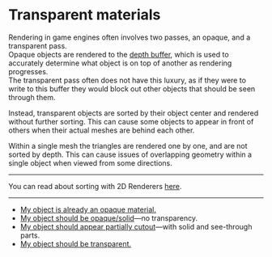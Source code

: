 # Transparent materials
Rendering in game engines often involves two passes, an opaque, and a transparent pass.  
Opaque objects are rendered to the [depth buffer](https://en.wikipedia.org/wiki/Z-buffering), which is used to accurately determine what object is on top of another as rendering progresses.  
The transparent pass often does not have this luxury, as if they were to write to this buffer they would block out other objects that should be seen through them.  

Instead, transparent objects are sorted by their object center and rendered without further sorting. This can cause some objects to appear in front of others when their actual meshes are behind each other.  

Within a single mesh the triangles are rendered one by one, and are not sorted by depth. This can cause issues of overlapping geometry within a single object when viewed from some directions.  

---

You can read about sorting with 2D Renderers [here](https://docs.unity3d.com/Manual/2DSorting.html).

---

- [My object is already an opaque material.](Opaque%20Materials.md)
- [My object should be opaque/solid](Transparent%20To%20Opaque.md)—no transparency.
- [My object should appear partially cutout](Transparent%20To%20Cutout.md)—with solid and see-through parts.
- [My object should be transparent.](Transparency%20Options.md)
